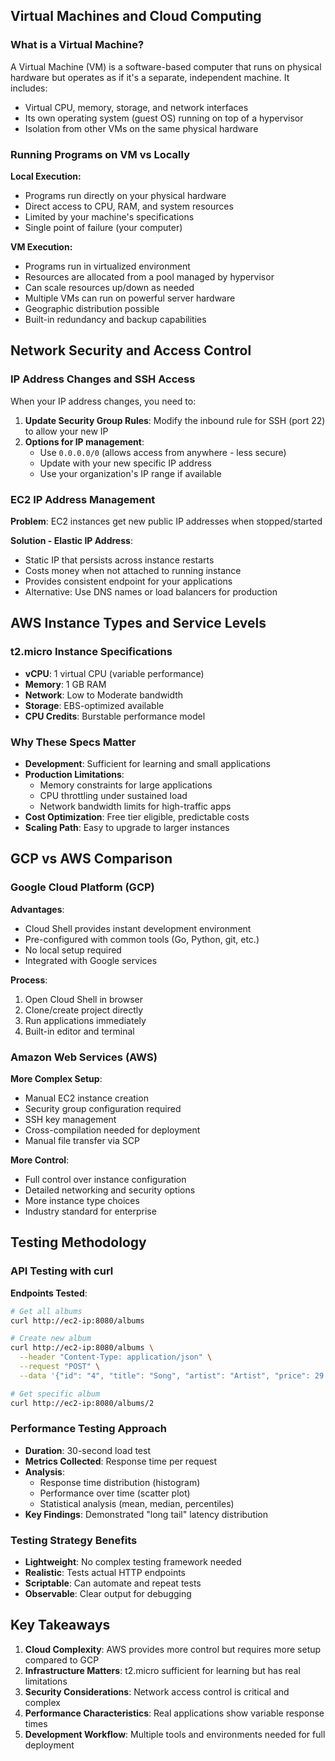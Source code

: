 ## Virtual Machines and Cloud Computing

### What is a Virtual Machine?
A Virtual Machine (VM) is a software-based computer that runs on physical hardware but operates as if it's a separate, independent machine. It includes:
- Virtual CPU, memory, storage, and network interfaces
- Its own operating system (guest OS) running on top of a hypervisor
- Isolation from other VMs on the same physical hardware

### Running Programs on VM vs Locally

**Local Execution:**
- Programs run directly on your physical hardware
- Direct access to CPU, RAM, and system resources
- Limited by your machine's specifications
- Single point of failure (your computer)

**VM Execution:**
- Programs run in virtualized environment
- Resources are allocated from a pool managed by hypervisor
- Can scale resources up/down as needed
- Multiple VMs can run on powerful server hardware
- Geographic distribution possible
- Built-in redundancy and backup capabilities

## Network Security and Access Control

### IP Address Changes and SSH Access
When your IP address changes, you need to:
1. **Update Security Group Rules**: Modify the inbound rule for SSH (port 22) to allow your new IP
2. **Options for IP management**:
   - Use `0.0.0.0/0` (allows access from anywhere - less secure)
   - Update with your new specific IP address
   - Use your organization's IP range if available

### EC2 IP Address Management
**Problem**: EC2 instances get new public IP addresses when stopped/started

**Solution - Elastic IP Address**:
- Static IP that persists across instance restarts
- Costs money when not attached to running instance
- Provides consistent endpoint for your applications
- Alternative: Use DNS names or load balancers for production

## AWS Instance Types and Service Levels

### t2.micro Instance Specifications
- **vCPU**: 1 virtual CPU (variable performance)
- **Memory**: 1 GB RAM
- **Network**: Low to Moderate bandwidth
- **Storage**: EBS-optimized available
- **CPU Credits**: Burstable performance model

### Why These Specs Matter
- **Development**: Sufficient for learning and small applications
- **Production Limitations**: 
  - Memory constraints for large applications
  - CPU throttling under sustained load
  - Network bandwidth limits for high-traffic apps
- **Cost Optimization**: Free tier eligible, predictable costs
- **Scaling Path**: Easy to upgrade to larger instances

## GCP vs AWS Comparison

### Google Cloud Platform (GCP)
**Advantages**:
- Cloud Shell provides instant development environment
- Pre-configured with common tools (Go, Python, git, etc.)
- No local setup required
- Integrated with Google services

**Process**:
1. Open Cloud Shell in browser
2. Clone/create project directly
3. Run applications immediately
4. Built-in editor and terminal

### Amazon Web Services (AWS)
**More Complex Setup**:
- Manual EC2 instance creation
- Security group configuration required
- SSH key management
- Cross-compilation needed for deployment
- Manual file transfer via SCP

**More Control**:
- Full control over instance configuration
- Detailed networking and security options
- More instance type choices
- Industry standard for enterprise

## Testing Methodology

### API Testing with curl
**Endpoints Tested**:
```bash
# Get all albums
curl http://ec2-ip:8080/albums

# Create new album
curl http://ec2-ip:8080/albums \
  --header "Content-Type: application/json" \
  --request "POST" \
  --data '{"id": "4", "title": "Song", "artist": "Artist", "price": 29.99}'

# Get specific album
curl http://ec2-ip:8080/albums/2
```

### Performance Testing Approach
- **Duration**: 30-second load test
- **Metrics Collected**: Response time per request
- **Analysis**: 
  - Response time distribution (histogram)
  - Performance over time (scatter plot)
  - Statistical analysis (mean, median, percentiles)
- **Key Findings**: Demonstrated "long tail" latency distribution

### Testing Strategy Benefits
- **Lightweight**: No complex testing framework needed
- **Realistic**: Tests actual HTTP endpoints
- **Scriptable**: Can automate and repeat tests
- **Observable**: Clear output for debugging

## Key Takeaways

1. **Cloud Complexity**: AWS provides more control but requires more setup compared to GCP
2. **Infrastructure Matters**: t2.micro sufficient for learning but has real limitations
3. **Security Considerations**: Network access control is critical and complex
4. **Performance Characteristics**: Real applications show variable response times
5. **Development Workflow**: Multiple tools and environments needed for full deployment